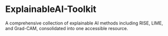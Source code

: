 # ExplainableAI-Toolkit
A comprehensive collection of explainable AI methods including RISE, LIME, and Grad-CAM, consolidated into one accessible resource.
